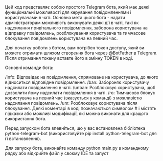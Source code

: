 Цей код представляє собою простого Telegram бота, який має деякі функціональні можливості для керування повідомленнями і користувачами в чаті. Основна мета цього бота - надати адміністраторам можливість виконувати деякі дії в чаті, такі як надсилання привітального повідомлення, заборона користувача на відправку повідомлень, розблокування користувача та тимчасове блокування повідомлень користувача на певний час.

Для початку роботи з ботом, вам потрібен токен доступу, який ви можете отримати шляхом створення бота через @BotFather в Telegram. Після отримання токену вставте його в змінну TOKEN в коді.

Основні команди бота:

/info: Відповідає на повідомлення, спрямоване на користувача, до якого відноситься відповідне повідомлення.
/ban: Забороняє користувачу надсилати повідомлення в чаті.
/unban: Розблоковує користувача, щоб дозволити йому надсилати повідомлення в чаті.
/ro: Тимчасово блокує користувача на певний час (вказується у команді) з можливістю надсилання повідомлень.
/um: Розблоковує користувача після блокування.
Деякі коментарі в коді позначаються символом # і містять підказки або можливі модифікації, які можна виконати для кращого використання бота.

Перед запуском бота впевніться, що у вас встановлена бібліотека python-telegram-bot (використовуйте pip install python-telegram-bot для її встановлення).

Для запуску бота, виконайте команду python main.py в командному рядку або відкрийте файл у своєму IDE та запуст
